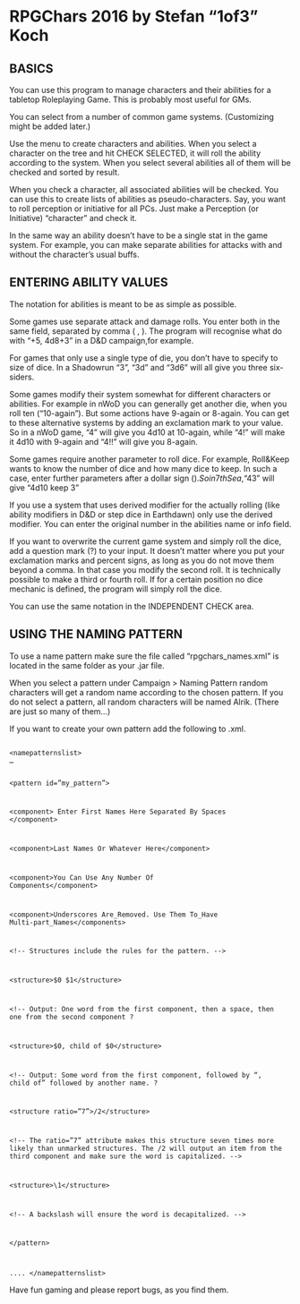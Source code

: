 <h1>RPGChars 2016
by Stefan “1of3” Koch</h1>


<h2>BASICS</h2>

You can use this program to manage characters and their abilities for a tabletop Roleplaying Game. This is probably most useful for GMs.

You can select from a number of common game systems. (Customizing might be added later.)

Use the menu to create characters and abilities. When you select a character on the tree and hit CHECK SELECTED, it will roll the ability according to the system. When you select several abilities all of them will be checked and sorted by result.

When you check a character, all associated abilities will be checked. You can use this to create lists of abilities as pseudo-characters. Say, you want to roll perception or initiative for all PCs. Just make a Perception (or Initiative) “character” and check it.

In the same way an ability doesn’t have to be a single stat in the game system. For example, you can make separate abilities for attacks with and without the character’s usual buffs.

<h2>ENTERING ABILITY VALUES</h2>

The notation for abilities is meant to be as simple as possible.

Some games use separate attack and damage rolls. You enter both in the same field, separated by comma ( , ). The program will recognise what do with “+5, 4d8+3” in a D&D campaign,for example.

For games that only use a single type of die, you don’t have to specify to size of dice. In a Shadowrun “3”, “3d” and “3d6” will all give you three six-siders.

Some games modify their system somewhat for different characters or abilities. For example in nWoD you can generally get another die, when you roll ten (“10-again”). But some actions have 9-again or 8-again. You can get to these alternative systems by adding an exclamation mark to your value. So in a nWoD game, “4” will give you 4d10 at 10-again, while “4!” will make it 4d10 with 9-again and “4!!” will give you 8-again.

Some games require another parameter to roll dice. For example, Roll&Keep wants to know the number of dice and how many dice to keep. In such a case, enter further parameters after a dollar sign ($). So in 7th Sea, “4$3” will give “4d10 keep 3”

If you use a system that uses derived modifier for the actually rolling (like ability modifiers in D&D or step dice in Earthdawn) only use the derived modifier. You can enter the original number in the abilities name or info field.

If you want to overwrite the current game system and simply roll the dice, add a question mark (?) to your input. It doesn’t matter where you put your exclamation marks and percent signs, as long as you do not move them beyond a comma. In that case you modify the second roll. It is technically possible to make a third or fourth roll. If for a certain position no dice mechanic is defined, the program will simply roll the dice.

You can use the same notation in the INDEPENDENT CHECK area.

<h2>USING THE NAMING PATTERN</h2>
To use a name pattern make sure the file called “rpgchars_names.xml” is located in the same folder as your .jar file.

When you select a pattern under Campaign > Naming Pattern random characters will get a random name according to the chosen pattern. If you do not select a pattern, all random characters will be named Alrik. (There are just so many of them…)

If you want to create your own pattern add the following to .xml.

<code>
&lt;namepatternslist&gt;
…

&lt;pattern id=”my_pattern”&gt;

&lt;component&gt; Enter First Names Here Separated By Spaces &lt;/component&gt;

&lt;component&gt;Last Names Or Whatever Here&lt;/component&gt;

&lt;component&gt;You Can Use Any Number Of Components&lt;/component&gt;

&lt;component&gt;Underscores Are_Removed. Use Them To_Have Multi-part_Names&lt;/components&gt;

&lt;!-- Structures include the rules for the pattern. --&gt;

&lt;structure&gt;$0 $1&lt;/structure&gt;

&lt;!-- Output: One word from the first component, then a space, then one from the second component ?

&lt;structure&gt;$0, child of $0&lt;/structure&gt;

&lt;!-- Output: Some word from the first component, followed by “, child of” followed by another name. ?

&lt;structure ratio=”7”&gt;/2&lt;/structure&gt;

&lt;!-- The ratio=”7” attribute makes this structure seven times more likely than unmarked structures. The /2 will output an item from the third component and make sure the word is capitalized. --&gt;

&lt;structure&gt;\1&lt;/structure&gt;

&lt;!-- A backslash will ensure the word is decapitalized. --&gt;

&lt;/pattern&gt;

....
&lt;/namepatternslist&gt;
</code>


Have fun gaming and please report bugs, as you find them.
